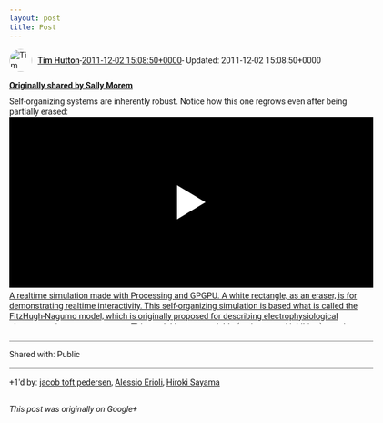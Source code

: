 ```yaml
---
layout: post
title: Post
---
```


<html><head><meta charset="utf-8"><title>Google+ post</title><style>body {font: 11pt Roboto, Arial, sans-serif; max-width: 640px; margin: 24px;}.author-photo {border-radius: 50%; margin-right: 10px; width: 40px;}.author {font-weight: 500;}.main-content {margin: 15px 0 15px;}.post-title {font-weight: bold;}.location {display: block; margin-top: 15px;}.location img {float: left; margin-right: 5px; width: 20px;}.media-link {display: inline-block; max-width: 100%; vertical-align: top;}.media-link p {margin-top: 5px; max-height: 4em; overflow: scroll;}.media {max-height: 100vh; max-width: 100%;}.video-placeholder {background: black; display: flex; height: 300px; max-width: 100%; width: 640px;}.play-icon {border-bottom: 30px solid transparent; border-left: 50px solid white; border-top: 30px solid transparent; color: white; margin: auto;}.album {max-height: 800px; overflow: scroll; width: calc(100vw - 48px);}.album .media-link {margin-right: 5px; max-width: 250px;}.album .media {max-height: 250px;}.link-embed {border-top: 1px solid lightgrey; display: block; margin-top: 20px;}.link-embed img {max-width: 100%;}.inline-link-embed {display: block;}.inline-link-embed img {vertical-align: middle;}.link-title {display: inline-block; font-size: medium; font-weight: 300; padding-left: 1em;}.reshare-attribution {display: block; font-weight: bold; margin-bottom: 10px;}.poll-image {margin-bottom: 5px; max-height: 300px; max-width: 500px;}.poll-choice {align-items: center; display: flex; margin-bottom: 5px; max-width: 500px;}.poll-choice-percentage {background-color: lightblue; height: 100%; left: 0; position: absolute; z-index: -1;}.poll-choice-selected {margin-right: 5px;}.poll-choice-results {border: 1px solid lightgray; border-radius: 5px; display: flex; line-height: 40px; overflow: hidden; padding: 0 8px; position: relative;}.poll-choice-results, .poll-choice-description {flex-grow: 1; margin-right: 10px;}.poll-choice-image {width: 100%;}.poll-choice-image, .poll-choice-image img {max-height: 40px; max-width: 100px;}.poll-choice-votes {max-height: 100px; overflow: auto;}.plus-entity-embed {color: black; display: block; text-decoration: none;}.plus-entity-embed-cover-photo {max-height: 300px; max-width: 100%;}.plus-entity-embed-info {padding: 0 1em 1em;}.plus-entity-embed-info h2 {font-weight: 500; margin: 10px 0;}.plus-entity-embed-info p {font-size: small; margin: 0;}.collection-owner-avatar {border-radius: 50%; border: 2px solid white; height: 40px; margin-top: -22px;}.visibility {padding: 1em 0; border-top: 1px solid grey;}.post-activity {padding: 1em 0; border-top: 1px solid grey;}.comments {border-top: 1px solid gray; padding-top: 1em;}.comment + .comment {margin-top: 1em;}.comment .media-link, .comment .inline-link-embed {margin-top: 5px;}</style></head><body><div style="margin-bottom:1em;"><div style="display:flex; align-items:center"><img class="author-photo" src="https://lh4.googleusercontent.com/-epo4ZZKNqEw/AAAAAAAAAAI/AAAAAAAAVSU/qu3LpcHEnoQ/s64-c/photo.jpg" alt="Tim Hutton"><a href="https://plus.google.com/+TimHutton" target="_blank" class="author">Tim Hutton</a> - <a target="_blank" href="https://plus.google.com/+TimHutton/posts/PXjPSfCd5bz">2011-12-02 15:08:50+0000</a><span> - Updated: 2011-12-02 15:08:50+0000</span></div><div class="main-content"></div><div><a target="_blank" href="https://plus.google.com/+SallyMorem/posts/YAPMYrUPKsC" class="reshare-attribution">Originally shared by Sally Morem</a>Self-organizing systems are inherently robust.  Notice how this one regrows even after being partially erased:<a href="http://www.youtube.com/watch?v=pTi1G7hV8PM" target="_blank" class="media-link"><div class="video-placeholder" title="A realtime simulation made with Processing and GPGPU. A white rectangle, as an eraser, is for demonstrating realtime interactivity. This self-organizing simulation is based what is called the FitzHugh-Nagumo model, which is originally proposed for describing electrophysiological phenomena in nervous systems. This model is a two-variable (activator and inhibitor) reaction-diffusion system. The drawing color is corresponding to the concentration of the activator. The program is made with Processing (the IDE based on Java) and JOCL (OpenCL for Java). GPGPU (GPU Tesla C1060 for General Purpose (numerical simulation in this case) is working for accelerating the simulation. The calculation mesh is composed of about 800,000 nodes. A drawing-update is done by 50 temporal-evolutionary-updates. The two of system parameters vary spatially. Therefore, various kinds of spatio-temporal patterns (spatially periodic, &#39;zero&#39;-sea and temporally osillatory regions) are obtained. So, one can see this picture as a &quot;phase diagram.&quot;"><span class="play-icon"></span></div><p>A realtime simulation made with Processing and GPGPU. A white rectangle, as an eraser, is for demonstrating realtime interactivity. This self-organizing simulation is based what is called the FitzHugh-Nagumo model, which is originally proposed for describing electrophysiological phenomena in nervous systems. This model is a two-variable (activator and inhibitor) reaction-diffusion system. The drawing color is corresponding to the concentration of the activator. The program is made with Processing (the IDE based on Java) and JOCL (OpenCL for Java). GPGPU (GPU Tesla C1060 for General Purpose (numerical simulation in this case) is working for accelerating the simulation. The calculation mesh is composed of about 800,000 nodes. A drawing-update is done by 50 temporal-evolutionary-updates. The two of system parameters vary spatially. Therefore, various kinds of spatio-temporal patterns (spatially periodic, &#39;zero&#39;-sea and temporally osillatory regions) are obtained. So, one can see this picture as a &quot;phase diagram.&quot;</p></a></div></div><div class="visibility">Shared with: Public</div><div class="post-activity"><div class="plus-oners">+1'd by: <a href="https://plus.google.com/+jacobtoftpedersen">jacob toft pedersen</a>, <a href="https://plus.google.com/+AlessioErioli">Alessio Erioli</a>, <a href="https://plus.google.com/108656957140823938500">Hiroki Sayama</a></div></div></body></html>

<i>This post was originally on Google+</i>